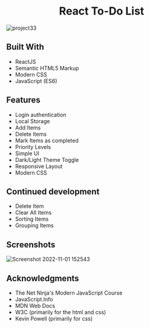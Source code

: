 <h1 align="center">React To-Do List</h1>

![project33](https://user-images.githubusercontent.com/115553545/199239133-9fea3f49-268b-4d05-8bae-af79bbefab84.PNG)


## Built With

- ReactJS
- Semantic HTML5 Markup
- Modern CSS
- JavaScript (ES6)


## Features

- Login authentication
- Local Storage
- Add Items
- Delete Items
- Mark Items as completed
- Priority Levels
- Simple UI
- Dark/Light Theme Toggle
- Responsive Layout
- Modern CSS


## Continued development

- Delete Item
- Clear All Items
- Sorting Items
- Grouping Items


## Screenshots

![Screenshot 2022-11-01 152543](https://user-images.githubusercontent.com/115553545/199271459-251cbe31-0939-4347-ba56-3982ba2faf9e.png)


## Acknowledgments

- The Net Ninja's Modern JavaScript Course
- JavaScript.Info
- MDN Web Docs
- W3C (primarily for the html and css)
- Kevin Powell (primarily for css)
